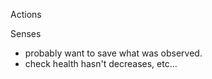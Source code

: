 Actions

Senses
 - probably want to save what was observed.
 - check health hasn't decreases, etc...

